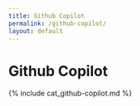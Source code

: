 ```yaml
---
title: Github Copilot
permalink: /github-copilot/
layout: default
---
```


# Github Copilot

{% include cat_github-copilot.md %}
